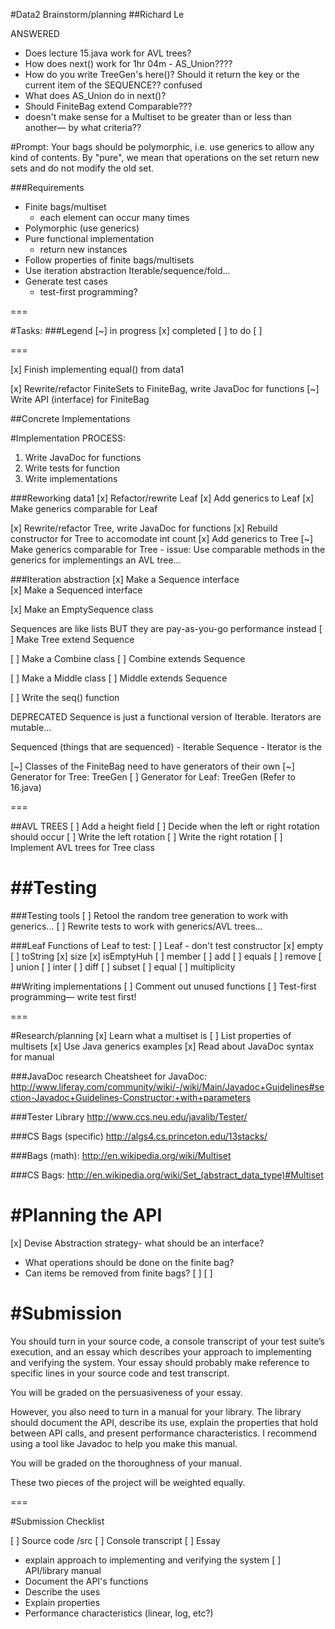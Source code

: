 #Data2 Brainstorm/planning
##Richard Le

ANSWERED
- Does lecture 15.java work for AVL trees? 
- How does next() work for 1hr 04m - AS_Union????
- How do you write TreeGen's here()? Should it return the key or the current item of the SEQUENCE?? confused
- What does AS_Union do in next()?
- Should FiniteBag extend Comparable???
 - doesn't make sense for a Multiset to be greater than or less than another— by what criteria??

#Prompt:
Your bags should be polymorphic, i.e. use generics to allow any kind of contents. By "pure", we mean that operations on the set return new sets and do not modify the old set.

###Requirements
- Finite bags/multiset
  - each element can occur many times
- Polymorphic (use generics)
- Pure functional implementation
  - return new instances
- Follow properties of finite bags/multisets
- Use iteration abstraction Iterable/sequence/fold...
- Generate test cases
  - test-first programming?

===

#Tasks:
###Legend
[~] in progress
[x] completed
[ ] to do
[ ] 

===


[x] Finish implementing equal() from data1

[x] Rewrite/refactor FiniteSets to FiniteBag, write JavaDoc for functions
[~] Write API (interface) for FiniteBag

##Concrete Implementations

#Implementation PROCESS:
1. Write JavaDoc for functions
2. Write tests for function
3. Write implementations

###Reworking data1
[x] Refactor/rewrite Leaf
[x] Add generics to Leaf
[x] Make generics comparable for Leaf

[x] Rewrite/refactor Tree, write JavaDoc for functions
[x] Rebuild constructor for Tree to accomodate int count
[x] Add generics to Tree
[~] Make generics comparable for Tree
	- issue: Use comparable methods in the generics for implementings an AVL 
	tree...



###Iteration abstraction
[x] Make a Sequence interface  
[x] Make a Sequenced interface 

[x] Make an EmptySequence class

Sequences are like lists BUT they are pay-as-you-go performance instead
[ ] Make Tree extend Sequence

[ ] Make a Combine class
[ ] Combine extends Sequence

[ ] Make a Middle class
[ ] Middle extends Sequence

[ ] Write the seq() function 



DEPRECATED
Sequence is just a functional version of Iterable. 
Iterators are mutable...

Sequenced (things that are sequenced) - Iterable
Sequence - Iterator is the 

[~] Classes of the FiniteBag need to have generators of their own 
[~] Generator for Tree: TreeGen
[ ] Generator for Leaf: TreeGen
(Refer to 16.java)


=== 

##AVL TREES
[ ] Add a height field
[ ] Decide when the left or right rotation should occur
[ ] Write the left rotation
[ ] Write the right rotation
[ ] Implement AVL trees for Tree class


##Testing
===

###Testing tools
[ ] Retool the random tree generation to work with generics...
[ ] Rewrite tests to work with generics/AVL trees...

###Leaf
Functions of Leaf to test:
[ ] Leaf 
    - don't test constructor
[x] empty
[ ] toString
[x] size
[x] isEmptyHuh
[ ] member
[ ] add
[ ] equals
[ ] remove
[ ] union
[ ] inter
[ ] diff
[ ] subset
[ ] equal
[ ] multiplicity

##Writing implementations
[ ] Comment out unused functions
[ ] Test-first programming— write test first!

===

#Research/planning
[x] Learn what a multiset is
[ ] List properties of multisets
[x] Use Java generics examples
[x] Read about JavaDoc syntax for manual

###JavaDoc research
Cheatsheet for JavaDoc:
http://www.liferay.com/community/wiki/-/wiki/Main/Javadoc+Guidelines#section-Javadoc+Guidelines-Constructor:+with+parameters

###Tester Library
http://www.ccs.neu.edu/javalib/Tester/

###CS Bags (specific)
http://algs4.cs.princeton.edu/13stacks/

###Bags (math):
http://en.wikipedia.org/wiki/Multiset

###CS Bags:
http://en.wikipedia.org/wiki/Set_(abstract_data_type)#Multiset

#Planning the API
===
[x] Devise Abstraction strategy- what should be an interface?
  - What operations should be done on the finite bag?
  - Can items be removed from finite bags?
[ ] 
[ ] 


#Submission
===

You should turn in your source code, a console transcript of your test suite’s execution, and an essay which describes your approach to implementing and verifying the system. Your essay should probably make reference to specific lines in your source code and test transcript.

You will be graded on the persuasiveness of your essay.

However, you also need to turn in a manual for your library. The library should document the API, describe its use, explain the properties that hold between API calls, and present performance characteristics. I recommend using a tool like Javadoc to help you make this manual.

You will be graded on the thoroughness of your manual.

These two pieces of the project will be weighted equally.

===

#Submission Checklist

[ ] Source code /src
[ ] Console transcript
[ ] Essay
  - explain approach to implementing and verifying the system
[ ] API/library manual
  - Document the API's functions
  - Describe the uses
  - Explain properties
  - Performance characteristics (linear, log, etc?)
